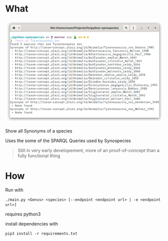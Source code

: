 # What

![Example Output](https://github.com/factsmission/python-synospecies/blob/master/example.png?raw=true)

Show all Synonyms of a species

Uses the some of the SPARQL Queries used by Synospecies

> Still in very early developement, more of an proof-of-concept than a fully functional thing

# How

Run with

    ./main.py <Genus> <species> [--endpoint <endpoint url> | -e <endpoint url>]

requires python3

install dependencies with

    pip3 install -r requirements.txt
